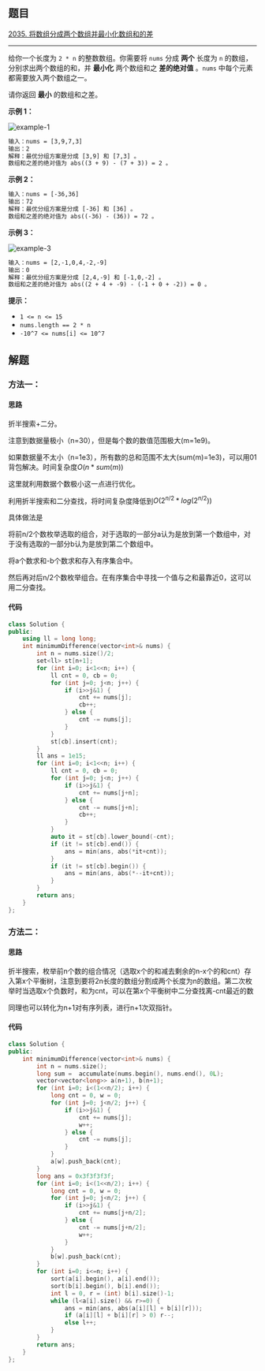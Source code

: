 ## 题目

[2035. 将数组分成两个数组并最小化数组和的差](https://leetcode.cn/problems/partition-array-into-two-arrays-to-minimize-sum-difference/)

---

给你一个长度为 `2 * n` 的整数数组。你需要将 `nums` 分成 **两个** 长度为 `n` 的数组，分别求出两个数组的和，并 **最小化** 两个数组和之 **差的绝对值** 。`nums` 中每个元素都需要放入两个数组之一。

请你返回 **最小** 的数组和之差。

  

**示例 1：**

![example-1](https://assets.leetcode.com/uploads/2021/10/02/ex1.png)

```txt
输入：nums = [3,9,7,3]
输出：2
解释：最优分组方案是分成 [3,9] 和 [7,3] 。
数组和之差的绝对值为 abs((3 + 9) - (7 + 3)) = 2 。
```

**示例 2：**

```txt
输入：nums = [-36,36]
输出：72
解释：最优分组方案是分成 [-36] 和 [36] 。
数组和之差的绝对值为 abs((-36) - (36)) = 72 。
```

**示例 3：**

![example-3](https://assets.leetcode.com/uploads/2021/10/02/ex3.png)

```txt
输入：nums = [2,-1,0,4,-2,-9]
输出：0
解释：最优分组方案是分成 [2,4,-9] 和 [-1,0,-2] 。
数组和之差的绝对值为 abs((2 + 4 + -9) - (-1 + 0 + -2)) = 0 。
```
  

**提示：**

-   `1 <= n <= 15`
-   `nums.length == 2 * n`
-   `-10^7 <= nums[i] <= 10^7`

  

## 解题

### 方法一：

#### 思路

折半搜索+二分。

注意到数据量极小（n=30），但是每个数的数值范围极大(m=1e9)。

如果数据量不太小（n=1e3），所有数的总和范围不太大(sum(m)=1e3)，可以用01背包解决。时间复杂度$O(n*sum(m))$

这里就利用数据个数极小这一点进行优化。

利用折半搜索和二分查找，将时间复杂度降低到$O(2^{n/2}*log(2^{n/2}))$

具体做法是

将前n/2个数枚举选取的组合，对于选取的一部分a认为是放到第一个数组中，对于没有选取的一部分b认为是放到第二个数组中。

将a个数求和-b个数求和存入有序集合中。

然后再对后n/2个数枚举组合。在有序集合中寻找一个值与之和最靠近0，这可以用二分查找。

#### 代码

```cpp
class Solution {
public:
    using ll = long long;
    int minimumDifference(vector<int>& nums) {
        int n = nums.size()/2;
        set<ll> st[n+1];
        for (int i=0; i<1<<n; i++) {
            ll cnt = 0, cb = 0;
            for (int j=0; j<n; j++) {
                if (i>>j&1) {
                    cnt += nums[j];
                    cb++;
                } else {
                    cnt -= nums[j];
                }
            }
            st[cb].insert(cnt);
        }
        ll ans = 1e15;
        for (int i=0; i<1<<n; i++) {
            ll cnt = 0, cb = 0;
            for (int j=0; j<n; j++) {
                if (i>>j&1) {
                    cnt += nums[j+n];
                } else {
                    cnt -= nums[j+n];
                    cb++;
                }
            }
            auto it = st[cb].lower_bound(-cnt);
            if (it != st[cb].end()) {
                ans = min(ans, abs(*it+cnt));
            }
            if (it != st[cb].begin()) {
                ans = min(ans, abs(*--it+cnt));
            }
        }
        return ans;
    }
};
```
### 方法二：

#### 思路

折半搜索，枚举前n个数的组合情况（选取x个的和减去剩余的n-x个的和cnt）存入第x个平衡树，注意到要将2n长度的数组分割成两个长度为n的数组。第二次枚举时当选取x个负数时，和为cnt，可以在第x个平衡树中二分查找离-cnt最近的数

同理也可以转化为n+1对有序列表，进行n+1次双指针。
#### 代码

```cpp
class Solution {
public:
    int minimumDifference(vector<int>& nums) {
        int n = nums.size();
        long sum =  accumulate(nums.begin(), nums.end(), 0L);
        vector<vector<long>> a(n+1), b(n+1);
        for (int i=0; i<(1<<n/2); i++) {
            long cnt = 0, w = 0;
            for (int j=0; j<n/2; j++) {
                if (i>>j&1) {
                    cnt += nums[j];
                    w++;
                } else {
                    cnt -= nums[j];
                }
            }
            a[w].push_back(cnt);
        }
        long ans = 0x3f3f3f3f;
        for (int i=0; i<(1<<n/2); i++) {
            long cnt = 0, w = 0;
            for (int j=0; j<n/2; j++) {
                if (i>>j&1) {
                    cnt += nums[j+n/2];
                } else {
                    cnt -= nums[j+n/2];
                    w++;
                }
            }
            b[w].push_back(cnt);
        }
        for (int i=0; i<=n; i++) {
            sort(a[i].begin(), a[i].end());
            sort(b[i].begin(), b[i].end());
            int l = 0, r = (int) b[i].size()-1;
            while (l<a[i].size() && r>=0) {
                ans = min(ans, abs(a[i][l] + b[i][r]));
                if (a[i][l] + b[i][r] > 0) r--;
                else l++;
            }
        }
        return ans;
    }
};
```
